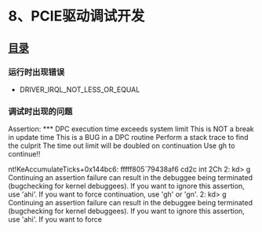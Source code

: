 # 8、PCIE驱动调试开发 
## [目录](README.md) 


### 运行时出现错误 

- DRIVER_IRQL_NOT_LESS_OR_EQUAL 

### 调试时出现的问题 

Assertion: *** DPC execution time exceeds system limit
    This is NOT a break in update time
    This is a BUG in a DPC routine
    Perform a stack trace to find the culprit
    The time out limit will be doubled on continuation
    Use gh to continue!!

nt!KeAccumulateTicks+0x144bc6:
fffff805`79438af6 cd2c            int     2Ch
2: kd> g
Continuing an assertion failure can result in the debuggee
being terminated (bugchecking for kernel debuggees).
If you want to ignore this assertion, use 'ahi'.
If you want to force continuation, use 'gh' or 'gn'.
2: kd> g
Continuing an assertion failure can result in the debuggee
being terminated (bugchecking for kernel debuggees).
If you want to ignore this assertion, use 'ahi'.
If you want to force  

